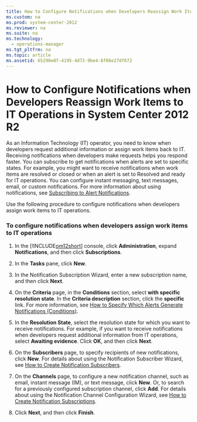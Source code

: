 ```yaml
---
title: How to Configure Notifications when Developers Reassign Work Items to IT Operations in System Center 2012 R2
ms.custom: na
ms.prod: system-center-2012
ms.reviewer: na
ms.suite: na
ms.technology: 
  - operations-manager
ms.tgt_pltfrm: na
ms.topic: article
ms.assetid: 65290e8f-4195-4d72-9be4-8f06e27df672
---
```

# How to Configure Notifications when Developers Reassign Work Items to IT Operations in System Center 2012 R2
As an Information Technology \(IT\) operator, you need to know when developers request additional information or assign work items back to IT. Receiving notifications when developers make requests helps you respond faster. You can subscribe to get notifications when alerts are set to specific states. For example, you might want to receive notifications when work items are resolved or closed or when an alert is set to Resolved and ready for IT operations. You can configure instant messaging, text messages, email, or custom notifications. For more information about using notifications, see [Subscribing to Alert Notifications](http://go.microsoft.com/fwlink/?LinkId=273057).

Use the following procedure to configure notifications when developers assign work items to IT operations.

### To configure notifications when developers assign work items to IT operations

1.  In the [!INCLUDE[om12short](Token/om12short_md.md)] console, click **Administration**, expand **Notifications**, and then click **Subscriptions**.

2.  In the **Tasks** pane, click **New**.

3.  In the Notification Subscription Wizard, enter a new subscription name, and then click **Next**.

4.  On the **Criteria** page, in the **Conditions** section, select **with specific resolution state**. In the **Criteria description** section, click the **specific** link. For more information, see [How to Specify Which Alerts Generate Notifications \(Conditions\)](http://go.microsoft.com/fwlink/?LinkId=273051).

5.  In the **Resolution State**, select the resolution state for which you want to receive notifications. For example, if you want to receive notifications when developers request additional information from IT operations, select **Awaiting evidence**. Click **OK**, and then click **Next**.

6.  On the **Subscribers** page, to specify recipients of new notifications, click **New**. For details about using the Notification Subscriber Wizard, see [How to Create Notification Subscribers](http://go.microsoft.com/fwlink/?LinkId=273058).

7.  On the **Channels** page, to configure a new notification channel, such as email, instant message \(IM\), or text message, click **New**. Or, to search for a previously configured subscription channel, click **Add**. For details about using the Notification Channel Configuration Wizard, see [How to Create Notification Subscriptions](http://go.microsoft.com/fwlink/?LinkId=273060).

8.  Click **Next**, and then click **Finish**.



